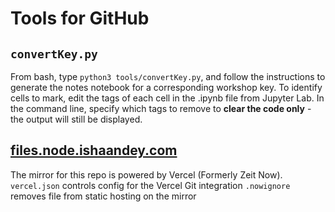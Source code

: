 # Tools for GitHub

## `convertKey.py`
From bash, type `python3 tools/convertKey.py`, and follow the instructions to generate the notes notebook for a corresponding workshop key.
To identify cells to mark, edit the tags of each cell in the .ipynb file from Jupyter Lab. In the command line, specify which tags to remove to **clear the code only** - the output will still be displayed. 

## [files.node.ishaandey.com]([http://files.node.ishaandey.com])
The mirror for this repo is powered by Vercel (Formerly Zeit Now).
`vercel.json` controls config for the Vercel Git integration
`.nowignore` removes file from static hosting on the mirror
